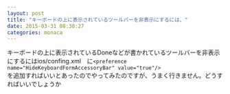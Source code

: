 ```yaml
---
layout: post
title: "キーボードの上に表示されているツールバーを非表示にするには、"
date: 2015-03-31 08:30:27
categories: monaca
---
```

<p>キーボードの上に表示されているDoneなどが書かれているツールバーを非表示にするにはios/confing.xml　に<code>&lt;preference name="HideKeyboardFormAccessoryBar" value="true"/&gt;</code><br>
を追加すればいいとあったのでやってみたのですが、うまく行きません。どうすればいいでしょうか</p>
